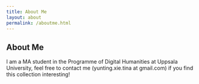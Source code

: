 ```yaml
---
title: About Me
layout: about
permalink: /aboutme.html
---
```


## About Me
I am a MA student in the Programme of Digital Humanities at Uppsala University, feel free to contact me (yunting.xie.tina at gmail.com) if you find this collection interesting!
